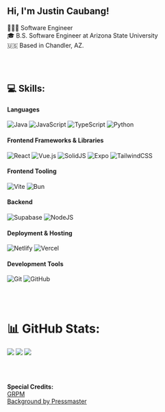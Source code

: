 ## Hi, I'm Justin Caubang!

👨🏻‍💻 Software Engineer <br/>
🎓 B.S. Software Engineer at Arizona State University <br/>
🇺🇸 Based in Chandler, AZ. 


<!--## 
🌐 Socials:
[![LinkedIn](https://img.shields.io/badge/LinkedIn-%230077B5.svg?logo=linkedin&logoColor=white)](https://linkedin.com/in/Justin-Caubang) 
 -->

 <br/>
 <br/>


## 💻 Skills:

#### Languages
![Java](https://img.shields.io/badge/java-%23ED8B00.svg?style=for-the-badge&logo=openjdk&logoColor=white)
![JavaScript](https://img.shields.io/badge/javascript-%23323330.svg?style=for-the-badge&logo=javascript&logoColor=%23F7DF1E) 
![TypeScript](https://img.shields.io/badge/typescript-%23007ACC.svg?style=for-the-badge&logo=typescript&logoColor=white)
![Python](https://img.shields.io/badge/python-3670A0?style=for-the-badge&logo=python&logoColor=ffdd54)

#### Frontend Frameworks & Libraries
![React](https://img.shields.io/badge/react-%2320232a.svg?style=for-the-badge&logo=react&logoColor=%2361DAFB)
![Vue.js](https://img.shields.io/badge/vue.js-%2335495e.svg?style=for-the-badge&logo=vuedotjs&logoColor=%234FC08D)
![SolidJS](https://img.shields.io/badge/SolidJS-2c4f7c?style=for-the-badge&logo=solid&logoColor=c8c9cb)
![Expo](https://img.shields.io/badge/expo-1C1E24?style=for-the-badge&logo=expo&logoColor=#D04A37)
![TailwindCSS](https://img.shields.io/badge/tailwindcss-%2338B2AC.svg?style=for-the-badge&logo=tailwind-css&logoColor=white)

#### Frontend Tooling
![Vite](https://img.shields.io/badge/vite-%23646CFF.svg?style=for-the-badge&logo=vite&logoColor=white)
![Bun](https://img.shields.io/badge/Bun-%23000000.svg?style=for-the-badge&logo=bun&logoColor=white)

#### Backend
![Supabase](https://img.shields.io/badge/Supabase-3ECF8E?style=for-the-badge&logo=supabase&logoColor=white) 
![NodeJS](https://img.shields.io/badge/node.js-6DA55F?style=for-the-badge&logo=node.js&logoColor=white)

#### Deployment & Hosting
![Netlify](https://img.shields.io/badge/netlify-%23000000.svg?style=for-the-badge&logo=netlify&logoColor=#00C7B7)
![Vercel](https://img.shields.io/badge/vercel-%23000000.svg?style=for-the-badge&logo=vercel&logoColor=white)

#### Development Tools
![Git](https://img.shields.io/badge/git-%23F05033.svg?style=for-the-badge&logo=git&logoColor=white) 
![GitHub](https://img.shields.io/badge/github-%23121011.svg?style=for-the-badge&logo=github&logoColor=white) 

<br/>
<br/>


# 📊 GitHub Stats:
![](https://github-readme-stats.vercel.app/api?username=JustinKeith05&theme=shadow_red&hide_border=false&include_all_commits=true&count_private=true)
![](https://nirzak-streak-stats.vercel.app/?user=JustinKeith05&theme=shadow_red&hide_border=false)
![](https://github-readme-stats.vercel.app/api/top-langs/?username=JustinKeith05&theme=shadow_red&hide_border=false&include_all_commits=true&count_private=true&layout=compact)


<br/>
<br/>


**Special Credits:** <br/>
[GRPM](https://gprm.itsvg.in/) <br/>
[Background by Pressmaster](https://www.pexels.com/video/digital-calculation-of-geometrical-space-3141211/) <br/>

<!-- Proudly created with GPRM ( https://gprm.itsvg.in ) -->

<!--
**JustinKeith05/JustinKeith05** is a ✨ _special_ ✨ repository because its `README.md` (this file) appears on your GitHub profile.

Here are some ideas to get you started:

- 🔭 I’m currently working on ...
- 🌱 I’m currently learning ...
- 👯 I’m looking to collaborate on ...
- 🤔 I’m looking for help with ...
- 💬 Ask me about ...
- 📫 How to reach me: ...
- 😄 Pronouns: ...
- ⚡ Fun fact: ...
-->
